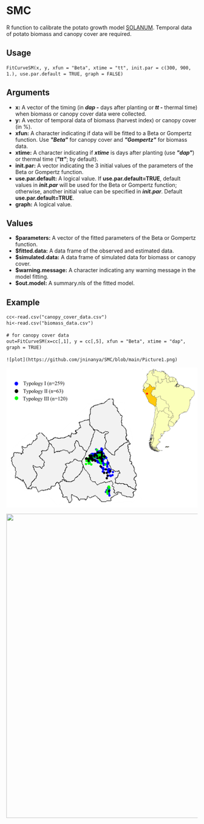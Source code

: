 SMC
=====

R function to calibrate the potato growth model [SOLANUM](https://doi.org/10.21223/P3/E71OS6). Temporal data of potato biomass and canopy cover are required.

Usage
-----
```{r eval=F}
FitCurveSM(x, y, xfun = "Beta", xtime = "tt", init.par = c(300, 900, 1.), use.par.default = TRUE, graph = FALSE)

```
Arguments
-----
- **x:** A vector of the timing (in __*dap -*__ days after planting or __*tt -*__ thermal time) when biomass or canopy cover data were collected.
- **y:** A vector of temporal data of biomass (harvest index) or canopy cover (in %). 
- **xfun:** A character indicating if data will be fitted to a Beta or Gompertz function. Use __*"Beta"*__ for canopy cover and __*"Gompertz"*__ for biomass data.
- **xtime:** A character indicating if __*xtime*__ is days after planting (use __*"dap"*__) or thermal time (__*"tt"*__; by default).
- **init.par:** A vector indicating the 3 initial values of the parameters of the Beta or Gompertz function.
- **use.par.default:** A logical value. If __use.par.default=TRUE__, default values in __*init.par*__ will be used for the Beta or Gompertz function; otherwise, another initial value can be specified in __*init.par*__. Default __use.par.default=TRUE__.
- **graph:** A logical value.

Values
-----
- **$parameters:** A vector of the fitted parameters of the Beta or Gompertz function.
- **$fitted.data:** A data frame of the observed and estimated data.
- **$simulated.data:**  A data frame of simulated data for biomass or canopy cover.
- **$warning.message:** A character indicating any warning message in the model fitting.
- **$out.model:** A summary.nls of the fitted model.

Example
-----
```{r eval=F}
cc<-read.csv("canopy_cover_data.csv")
hi<-read.csv("biomass_data.csv")

# for canopy cover data
out=FitCurveSM(x=cc[,1], y = cc[,5], xfun = "Beta", xtime = "dap", graph = TRUE)

![plot](https://github.com/jninanya/SMC/blob/main/Picture1.png)
```
![plot](https://github.com/jninanya/SMC/blob/main/Picture1.png)

<img src="[https://your-image-url.type](https://github.com/jninanya/SMC/blob/main/Picture1.png)" width="800" height="800">
